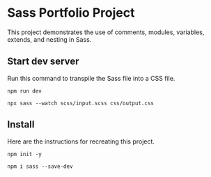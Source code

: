 # Sass Portfolio Project

This project demonstrates the use of comments, modules, variables, extends, and nesting in Sass.

## Start dev server

Run this command to transpile the Sass file into a CSS file.

```
npm run dev
```

```
npx sass --watch scss/input.scss css/output.css
```

## Install

Here are the instructions for recreating this project.

```
npm init -y
```

```
npm i sass --save-dev
```
